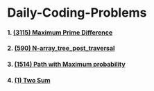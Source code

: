 # Daily-Coding-Problems

####  1. [(3115) Maximum Prime Difference](https://github.com/CodeWithPraTech/Daily-Coding-Problems/blob/main/leetcode3115.py)
####  2. [(590) N-array_tree_post_traversal](https://github.com/CodeWithPraTech/Daily-Coding-Problems/blob/main/N-array_tree_post_traversal.py)
####  3. [(1514) Path with Maximum probability](https://github.com/CodeWithPraTech/Daily-Coding-Problems/blob/main/Path_with_max_prob.py)
####  4. [(1) Two Sum](https://github.com/CodeWithPraTech/Daily-Coding-Problems/blob/main/two_sum.py)
